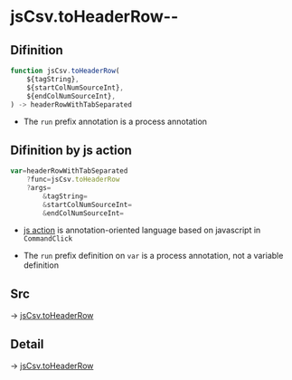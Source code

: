 # jsCsv.toHeaderRow--

## Difinition

```js.js
function jsCsv.toHeaderRow(
	${tagString},
	${startColNumSourceInt},
	${endColNumSourceInt},
) -> headerRowWithTabSeparated
```

- The `run` prefix annotation is a process annotation


## Difinition by js action

```js.js
var=headerRowWithTabSeparated
	?func=jsCsv.toHeaderRow
	?args=
		&tagString=
		&startColNumSourceInt=
		&endColNumSourceInt=
```

- [js action](#) is annotation-oriented language based on javascript in `CommandClick`

- The `run` prefix definition on `var` is a process annotation, not a variable definition

## Src

-> [jsCsv.toHeaderRow](https://github.com/puutaro/CommandClick/blob/master/app/src/main/java/com/puutaro/commandclick/fragment_lib/terminal_fragment/js_interface/JsCsv.kt#L198)

## Detail

-> [jsCsv.toHeaderRow](https://github.com/puutaro/CommandClick/blob/master/md/developer/js_interface/details/JsCsv/toHeaderRow.md)

